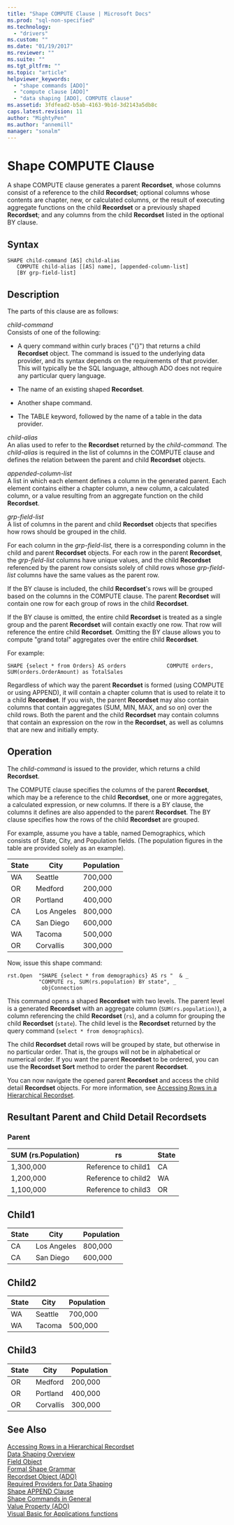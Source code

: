 ```yaml
---
title: "Shape COMPUTE Clause | Microsoft Docs"
ms.prod: "sql-non-specified"
ms.technology:
  - "drivers"
ms.custom: ""
ms.date: "01/19/2017"
ms.reviewer: ""
ms.suite: ""
ms.tgt_pltfrm: ""
ms.topic: "article"
helpviewer_keywords: 
  - "shape commands [ADO]"
  - "compute clause [ADO]"
  - "data shaping [ADO], COMPUTE clause"
ms.assetid: 3fdfead2-b5ab-4163-9b1d-3d2143a5db8c
caps.latest.revision: 11
author: "MightyPen"
ms.author: "annemill"
manager: "sonalm"
---
```

# Shape COMPUTE Clause
A shape COMPUTE clause generates a parent **Recordset**, whose columns consist of a reference to the child **Recordset**; optional columns whose contents are chapter, new, or calculated columns, or the result of executing aggregate functions on the child **Recordset** or a previously shaped **Recordset**; and any columns from the child **Recordset** listed in the optional BY clause.  
  
## Syntax  
  
```  
SHAPE child-command [AS] child-alias  
   COMPUTE child-alias [[AS] name], [appended-column-list]  
   [BY grp-field-list]  
```  
  
## Description  
 The parts of this clause are as follows:  
  
 *child-command*  
 Consists of one of the following:  
  
-   A query command within curly braces ("{}") that returns a child **Recordset** object. The command is issued to the underlying data provider, and its syntax depends on the requirements of that provider. This will typically be the SQL language, although ADO does not require any particular query language.  
  
-   The name of an existing shaped **Recordset**.  
  
-   Another shape command.  
  
-   The TABLE keyword, followed by the name of a table in the data provider.  
  
 *child-alias*  
 An alias used to refer to the **Recordset** returned by the *child-command.* The *child-alias* is required in the list of columns in the COMPUTE clause and defines the relation between the parent and child **Recordset** objects.  
  
 *appended-column-list*  
 A list in which each element defines a column in the generated parent. Each element contains either a chapter column, a new column, a calculated column, or a value resulting from an aggregate function on the child **Recordset**.  
  
 *grp-field-list*  
 A list of columns in the parent and child **Recordset** objects that specifies how rows should be grouped in the child.  
  
 For each column in the *grp-field-list,* there is a corresponding column in the child and parent **Recordset** objects. For each row in the parent **Recordset**, the *grp-field-list* columns have unique values, and the child **Recordset** referenced by the parent row consists solely of child rows whose *grp-field-list* columns have the same values as the parent row.  
  
 If the BY clause is included, the child **Recordset**'s rows will be grouped based on the columns in the COMPUTE clause. The parent **Recordset** will contain one row for each group of rows in the child **Recordset**.  
  
 If the BY clause is omitted, the entire child **Recordset** is treated as a single group and the parent **Recordset** will contain exactly one row. That row will reference the entire child **Recordset**. Omitting the BY clause allows you to compute "grand total" aggregates over the entire child **Recordset**.  
  
 For example:  
  
```  
SHAPE {select * from Orders} AS orders             COMPUTE orders, SUM(orders.OrderAmount) as TotalSales         
```  
  
 Regardless of which way the parent **Recordset** is formed (using COMPUTE or using APPEND), it will contain a chapter column that is used to relate it to a child **Recordset**. If you wish, the parent **Recordset** may also contain columns that contain aggregates (SUM, MIN, MAX, and so on) over the child rows. Both the parent and the child **Recordset** may contain columns that contain an expression on the row in the **Recordset**, as well as columns that are new and initially empty.  
  
## Operation  
 The *child-command* is issued to the provider, which returns a child **Recordset**.  
  
 The COMPUTE clause specifies the columns of the parent **Recordset**, which may be a reference to the child **Recordset**, one or more aggregates, a calculated expression, or new columns. If there is a BY clause, the columns it defines are also appended to the parent **Recordset**. The BY clause specifies how the rows of the child **Recordset** are grouped.  
  
 For example, assume you have a table, named Demographics, which consists of State, City, and Population fields. (The population figures in the table are provided solely as an example).  
  
|State|City|Population|  
|-----------|----------|----------------|  
|WA|Seattle|700,000|  
|OR|Medford|200,000|  
|OR|Portland|400,000|  
|CA|Los Angeles|800,000|  
|CA|San Diego|600,000|  
|WA|Tacoma|500,000|  
|OR|Corvallis|300,000|  
  
 Now, issue this shape command:  
  
```  
rst.Open  "SHAPE {select * from demographics} AS rs "  & _  
          "COMPUTE rs, SUM(rs.population) BY state", _  
           objConnection  
```  
  
 This command opens a shaped **Recordset** with two levels. The parent level is a generated **Recordset** with an aggregate column (`SUM(rs.population)`), a column referencing the child **Recordset** (`rs`), and a column for grouping the child **Recordset** (`state`). The child level is the **Recordset** returned by the query command (`select * from demographics`).  
  
 The child **Recordset** detail rows will be grouped by state, but otherwise in no particular order. That is, the groups will not be in alphabetical or numerical order. If you want the parent **Recordset** to be ordered, you can use the **Recordset Sort** method to order the parent **Recordset**.  
  
 You can now navigate the opened parent **Recordset** and access the child detail **Recordset** objects. For more information, see [Accessing Rows in a Hierarchical Recordset](../../../ado/guide/data/accessing-rows-in-a-hierarchical-recordset.md).  
  
## Resultant Parent and Child Detail Recordsets  
  
### Parent  
  
|SUM (rs.Population)|rs|State|  
|---------------------------|--------|-----------|  
|1,300,000|Reference to child1|CA|  
|1,200,000|Reference to child2|WA|  
|1,100,000|Reference to child3|OR|  
  
## Child1  
  
|State|City|Population|  
|-----------|----------|----------------|  
|CA|Los Angeles|800,000|  
|CA|San Diego|600,000|  
  
## Child2  
  
|State|City|Population|  
|-----------|----------|----------------|  
|WA|Seattle|700,000|  
|WA|Tacoma|500,000|  
  
## Child3  
  
|State|City|Population|  
|-----------|----------|----------------|  
|OR|Medford|200,000|  
|OR|Portland|400,000|  
|OR|Corvallis|300,000|  
  
## See Also  
 [Accessing Rows in a Hierarchical Recordset](../../../ado/guide/data/accessing-rows-in-a-hierarchical-recordset.md)   
 [Data Shaping Overview](../../../ado/guide/data/data-shaping-overview.md)   
 [Field Object](../../../ado/reference/ado-api/field-object.md)   
 [Formal Shape Grammar](../../../ado/guide/data/formal-shape-grammar.md)   
 [Recordset Object (ADO)](../../../ado/reference/ado-api/recordset-object-ado.md)   
 [Required Providers for Data Shaping](../../../ado/guide/data/required-providers-for-data-shaping.md)   
 [Shape APPEND Clause](../../../ado/guide/data/shape-append-clause.md)   
 [Shape Commands in General](../../../ado/guide/data/shape-commands-in-general.md)   
 [Value Property (ADO)](../../../ado/reference/ado-api/value-property-ado.md)   
 [Visual Basic for Applications functions](../../../ado/guide/data/visual-basic-for-applications-functions.md)